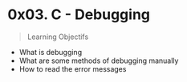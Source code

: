 0x03. C - Debugging
===================

> Learning Objectifs

* What is debugging
* What are some methods of debugging manually
* How to read the error messages
